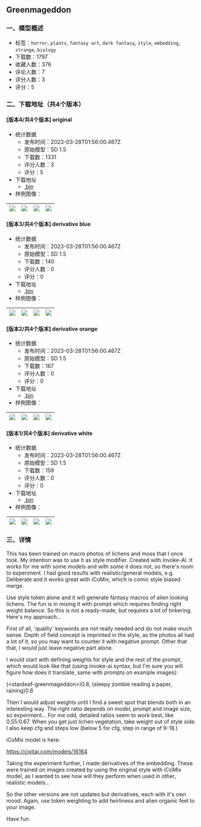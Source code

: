 ## Greenmageddon
### 一、模型概述

- 标签：`horror`, `plants`, `fantasy art`, `dark fantasy`, `style`, `embedding`, `strange`, `biology`
- 下载数：1797
- 收藏人数：376
- 评论人数：7
- 评分人数：3
- 评分：5

### 二、下载地址（共4个版本）

#### [版本4/共4个版本] original

- 统计数据
  - 发布时间：2023-03-28T01:56:00.467Z
  - 原始模型：SD 1.5
  - 下载数：1331
  - 评分人数：3
  - 评分：5
- 下载地址
  - [<stardeaf-greenmageddon>.bin](https://civitai.com/api/download/models/24379)
- 样例图像：

| <img src="https://image.civitai.com/xG1nkqKTMzGDvpLrqFT7WA/d395a560-bdf1-443d-11a2-b2ba0f363900/width=450/265336.jpeg" /> | <img src="https://image.civitai.com/xG1nkqKTMzGDvpLrqFT7WA/a0556006-13f6-465e-884b-1e442ddf0f00/width=450/265355.jpeg" /> | <img src="https://image.civitai.com/xG1nkqKTMzGDvpLrqFT7WA/068158b9-422b-4c26-83a0-a11023aa6b00/width=450/265351.jpeg" /> | <img src="https://image.civitai.com/xG1nkqKTMzGDvpLrqFT7WA/9587dc3e-be26-4a4b-9002-4b099bd0db00/width=450/265354.jpeg" /> |
| ---- | ---- | ---- | ---- |

#### [版本3/共4个版本] derivative blue

- 统计数据
  - 发布时间：2023-03-28T01:56:00.467Z
  - 原始模型：SD 1.5
  - 下载数：140
  - 评分人数：0
  - 评分：0
- 下载地址
  - [<stardeaf-inkmage-blue>.bin](https://civitai.com/api/download/models/30394)
- 样例图像：

| <img src="https://image.civitai.com/xG1nkqKTMzGDvpLrqFT7WA/bd33fc1c-1024-49ac-f4d4-d35d2fa62f00/width=450/345236.jpeg" /> | <img src="https://image.civitai.com/xG1nkqKTMzGDvpLrqFT7WA/f575d24d-6e5a-4cfd-ca44-a80cd576da00/width=450/345244.jpeg" /> | <img src="https://image.civitai.com/xG1nkqKTMzGDvpLrqFT7WA/9ab722b8-a874-4f55-879c-8bee58422700/width=450/345243.jpeg" /> | <img src="https://image.civitai.com/xG1nkqKTMzGDvpLrqFT7WA/d072c5fb-fec3-452b-7c71-889bf0a16d00/width=450/345242.jpeg" /> |
| ---- | ---- | ---- | ---- |

#### [版本2/共4个版本] derivative orange

- 统计数据
  - 发布时间：2023-03-28T01:56:00.467Z
  - 原始模型：SD 1.5
  - 下载数：167
  - 评分人数：0
  - 评分：0
- 下载地址
  - [<stardeaf-inkmage-orange>.bin](https://civitai.com/api/download/models/28160)
- 样例图像：

| <img src="https://image.civitai.com/xG1nkqKTMzGDvpLrqFT7WA/929b28bc-6928-4dec-2059-0bbc9d1f5f00/width=450/316828.jpeg" /> | <img src="https://image.civitai.com/xG1nkqKTMzGDvpLrqFT7WA/fa3307b1-206b-439b-d514-94911ed11900/width=450/316827.jpeg" /> | <img src="https://image.civitai.com/xG1nkqKTMzGDvpLrqFT7WA/ab8b38f2-04b1-4042-e78a-8095389bcf00/width=450/316826.jpeg" /> | <img src="https://image.civitai.com/xG1nkqKTMzGDvpLrqFT7WA/ba518f52-5da9-47c8-4d30-25cda6517e00/width=450/316825.jpeg" /> |
| ---- | ---- | ---- | ---- |

#### [版本1/共4个版本] derivative white

- 统计数据
  - 发布时间：2023-03-28T01:56:00.467Z
  - 原始模型：SD 1.5
  - 下载数：159
  - 评分人数：0
  - 评分：0
- 下载地址
  - [<stardeaf-inkmage-white>.bin](https://civitai.com/api/download/models/28540)
- 样例图像：

| <img src="https://image.civitai.com/xG1nkqKTMzGDvpLrqFT7WA/9300df41-b3d6-4575-d655-d8a37d0f5800/width=450/321418.jpeg" /> | <img src="https://image.civitai.com/xG1nkqKTMzGDvpLrqFT7WA/4ebc32aa-9f00-46b0-1112-75baff9be300/width=450/321417.jpeg" /> | <img src="https://image.civitai.com/xG1nkqKTMzGDvpLrqFT7WA/d1837500-5fab-4736-2a2e-3fcc83b81300/width=450/321416.jpeg" /> | <img src="https://image.civitai.com/xG1nkqKTMzGDvpLrqFT7WA/b5c008cd-35a0-4862-421c-8768a8dd7800/width=450/321415.jpeg" /> |
| ---- | ---- | ---- | ---- |


### 三、详情
<p>This has been trained on macro photos of lichens and moss that I once took. My intention was to use it as style modifier. Created with Invoke-AI. It works for me with some models and with some it does not, so there's room to experiment. I had good results with realistic/general models, e.g. Deliberate and it works great with iCoMix, which is comic style biased merge.</p><p>Use style token alone and it will generate fantasy macros of alien looking lichens. The fun is in mixing it with prompt which requires finding right weight balance. So this is not a ready-made, but requires a lot of tinkering. Here's my approach...</p><p>First of all, 'quality' keywords are not really needed and do not make much sense. Depth of field concept is imprinted in the style, as the photos all had a lot of it, so you may want to counter it with negative prompt. Other that that, I would just leave negative part alone.</p><p>I would start with defining weights for style and the rest of the prompt, which would look like that (using invoke-ai syntax, but I'm sure you will figure how does it translate, same with prompts on example images):</p><p>(&lt;stardeaf-greenmageddon&gt;)0.8, (sleepy zombie reading a paper, raining)0.8</p><p>Then I would adjust weights until I find a sweet spot that blends both in an interesting way. The right ratio depends on model, prompt and image size, so experiment... For me odd, detailed ratios seem to work best, like 0.55:0.67. When you get just lichen vegetation, take weight out of style side. I also keep cfg and steps low (below 5 for cfg, step in range of 9-18.)</p><p>iCoMix model is here:</p><p><a target="_blank" rel="ugc" href="https://civitai.com/models/16164">https://civitai.com/models/16164</a></p><p>Taking the experiment further, I made derivatives of the embedding. These were trained on images created by using the original style with iCoMix model, as I wanted to see how will they perform when used in other, realistic models...</p><p>So the other versions are not updates but derivatives, each with it's own mood. Again, use token weighting to add twirliness and alien organic feel to your image.</p><p>Have fun.</p>